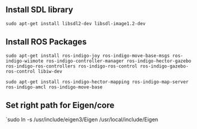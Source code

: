 ## Install SDL library

`sudo apt-get install libsdl2-dev libsdl-image1.2-dev`

## Install ROS Packages

`sudo apt-get install ros-indigo-joy ros-indigo-move-base-msgs ros-indigo-wiimote ros-indigo-controller-manager ros-indigo-hector-gazebo ros-indigo-ros-controllers ros-indigo-ros-control ros-indigo-gazebo-ros-control libiw-dev`

`sudo apt-get install ros-indigo-hector-mapping ros-indigo-map-server ros-indigo-amcl ros-indigo-move-base`

## Set right path for Eigen/core

`sudo ln -s /usr/include/eigen3/Eigen /usr/local/include/Eigen
